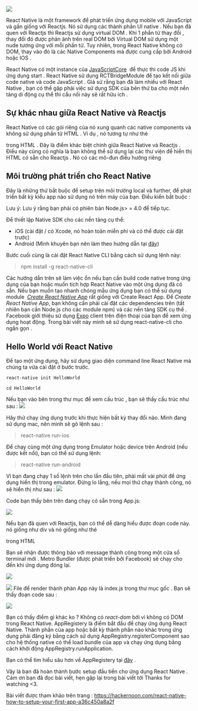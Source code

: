 ![](https://images.viblo.asia/bd08a948-d874-455b-bbf4-c21bb758d726.png)

React Native là một framework để phát triển ứng dụng mobile với JavaScript và gần giống với Reactjs. Nó sử dụng các thành phần UI native . Nếu bạn đã quen với Reactjs thì Reactjs sử dụng virtual DOM . Khi 1 phần tử thay đổi , thay đổi đó được phản ánh trên real DOM bởi Virtual DOM sử dụng một nude tương ứng với mỗi phần tử. Tuy nhiên, trong React Native không có DOM, thay vào đó là các Native Components mà được cung cấp bởi Android hoặc IOS . 

React Native có một instance của [JavaScriptCore](https://facebook.github.io/react-native/docs/javascript-environment.html)  để thực thi code JS khi ứng dụng start . React Native sử dụng RCTBridgeModule để tạo kết nối giữa code native và code JavaScript . Giả sử rằng bạn đã làm nhiều với React Native , bạn có thể gặp phải việc sử dụng SDK của bên thứ ba cho một nền tảng di động cụ thể thì cầu nối này sẽ rất hữu ích .

## **Sự khác nhau giữa React Native và Reactjs**

React Native có các gói riêng của nó xung quanh các native components và không sử dụng phần tử HTML . Ví dụ , *<View>* nó tương tự như thẻ <div> trong HTML . Đây là điểm khác biệt chính giữa React Native và Reactjs . Điều này cũng có nghĩa là bạn không thể sử dụng lại các thư viện để hiển thị HTML có sẵn cho Reactjs . Nó có các mô-đun điều hướng riêng
    
## **Môi trường phát triển cho React Native**

Đây là những thứ bắt buộc để setup trên môi trường local và further, để phát triển bất kỳ kiểu app nào sử dụng nó trên máy của bạn. 
Điều kiển bắt buộc :

Lưu ý: Lưu ý rằng bạn phải có phiên bản Node.js> = 4.0 để tiếp tục.

Để thiết lập Native SDK  cho các nền tảng cụ thể: 

* iOS (cài đặt / có Xcode, nó hoàn toàn miễn phí và có thể được cài đặt trước)
* Android (Mình khuyên bạn nên làm theo hướng dẫn tại [đây](https://facebook.github.io/react-native/docs/getting-started.html))

Bước cuối cùng là cài đặt React Native CLI bằng cách sử dụng lệnh này:

> npm install -g react-native-cli

Các hướng dẫn trên sẽ làm việc ổn nếu bạn cần build code native trong ứng dụng của bạn hoặc muốn tích hợp React Native vào một ứng dụng đã có sẵn. Nếu bạn muốn tạo nhanh chóng mẫu ứng dụng bạn có thể sử dụng module  *[Create React Native App](https://facebook.github.io/react-native/docs/getting-started.html)* rất giống với Create React App. Để *Create React Native App*, bạn không cần phải cài đặt các dependencies trên (tất nhiên bạn cần Node.js cho các module npm) và các nền tảng SDK cụ thể . Facebook giới thiệu sử dụng [Expo](https://expo.io/) client trên điện thoại của bạn để xem ứng dụng hoạt động. Trong bài viết này mình sẽ sử dụng react-native-cli cho ngắn gọn .

## **Hello World với React Native**
Để tạo một ứng dụng, hãy sử dụng giao diện command line React Native mà chúng ta vừa cài đặt ở bước trước.

```
react-native init HelloWorld

cd HelloWorld
```

Nếu bạn vào bên trong thư mục để xem cấu trúc , bạn sẽ thấy cấu trúc như sau : 
![](https://images.viblo.asia/9170ad8b-3480-4b0d-88b5-e1b7f0127835.png)

Hãy thử chạy ứng dụng trước khi thực hiện bất kỳ thay đổi nào. Mình đang sử dụng mac, nên mình sẽ gõ lệnh sau :

> react-native run-ios

Để chạy cùng một ứng dụng trong Emulator hoặc device trên Android (nếu được kết nối), bạn có thể sử dụng lệnh:

> react-native run-android

Vì bạn đang chạy 1 số lệnh trên cho lần đầu tiên, phải mất vài phút để ứng dụng hiển thị trong emulator. Đừng lo lắng, nếu mọi thứ chạy thành công, nó sẽ hiển thị như sau : 
![](https://images.viblo.asia/fad4501e-98cf-4679-ba5b-f0edc071f1b4.png)

Code bạn thấy bên trên đang chạy có sẵn trong App.js:

![](https://images.viblo.asia/98d0b47d-943c-45e6-98ab-57008954d615.png)

Nếu bạn đã quen với Reactjs, bạn có thể dễ dàng hiểu được đoạn code này. <View> nó giống như div và <Text> nó giống như thẻ <p> trong HTML 
    
Bạn sẽ nhận được thông báo với message thành công trong một cửa sổ terminal mới . Metro Bundler (được phát triển bởi Facebook) sẽ chạy cho đến khi ứng dụng đóng lại.

![](https://images.viblo.asia/d1c0ae60-394a-4156-9880-2d8e671cfdeb.png)

![](https://images.viblo.asia/77f23f68-589f-414f-a99c-c8dd59cec530.png)
File để render thành phàn App này là index.js trong thư mục gốc . Bạn sẽ thấy đoạn code sau :

![](https://images.viblo.asia/b23c7924-9202-43e8-a430-c42a7c88f684.png)

Bạn có thấy điểm gì khác ko ? Không có *react-dom* bới vì không có DOM trong React Native. AppRegistery là điểm bắt đầu để chạy ứng dụng React Native.  Thành phần của app hoặc bất kỳ thành phần nào khác trong ứng dụng phải đăng ký bằng cách sử dụng AppRegistry.registerComponent sao cho hệ thống native có thể load bundle của app và chạy ứng dụng bằng cách khởi động AppRegistry.runApplication.

Bạn có thể tìm hiểu sâu hơn về AppRegistery tại [đây](https://facebook.github.io/react-native/docs/appregistry.html) . 

Vậy là bạn đã hoàn thành bước setup đầu tiền cho ứng dụng React Native . 
Cảm ơn bạn đã đọc bài viết, hẹn gặp lại trong bài viết tới 
Thanks for watching <3.  





Bài viết được tham khảo trên trang : https://hackernoon.com/react-native-how-to-setup-your-first-app-a36c450a8a2f